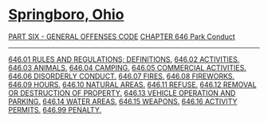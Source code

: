 [Springboro, Ohio](indexee20.html)
==================================

[PART SIX - GENERAL OFFENSES CODE](28a2a412.html) [CHAPTER 646 Park
Conduct](33f1a412.html)

* * * * *

[646.01 RULES AND REGULATIONS; DEFINITIONS.](340ba412.html) [646.02
ACTIVITIES.](3413a412.html) [646.03 ANIMALS.](342da412.html) [646.04
CAMPING.](3437a412.html) [646.05 COMMERCIAL ACTIVITIES.](343ba412.html)
[646.06 DISORDERLY CONDUCT.](343fa412.html) [646.07
FIRES.](344aa412.html) [646.08 FIREWORKS.](344ea412.html) [646.09
HOURS.](3452a412.html) [646.10 NATURAL AREAS.](345ba412.html) [646.11
REFUSE.](3461a412.html) [646.12 REMOVAL OR DESTRUCTION OF
PROPERTY.](3469a412.html) [646.13 VEHICLE OPERATION AND
PARKING.](3473a412.html) [646.14 WATER AREAS.](3487a412.html) [646.15
WEAPONS.](348ba412.html) [646.16 ACTIVITY PERMITS.](348fa412.html)
[646.99 PENALTY.](3493a412.html)
